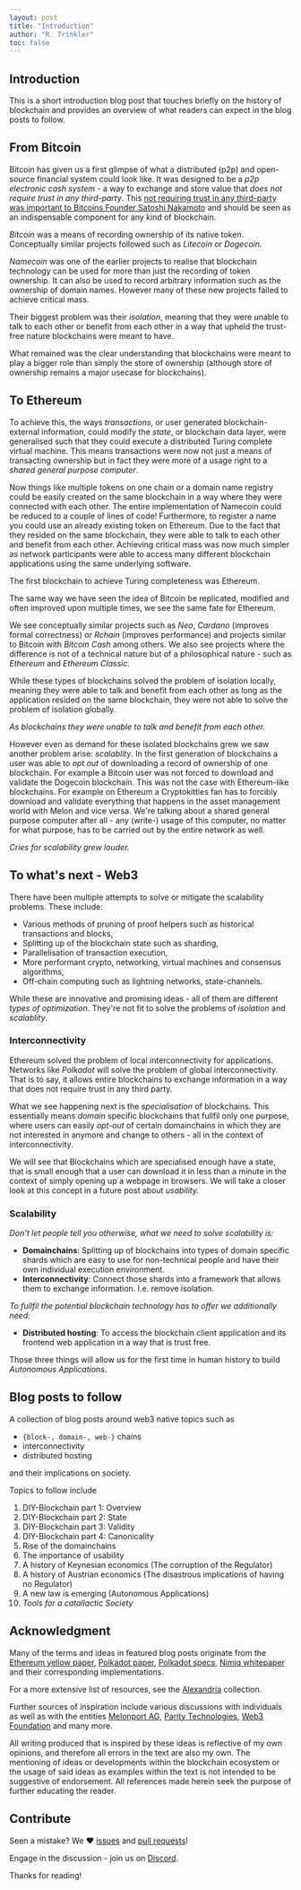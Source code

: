 ```yaml
---
layout: post
title: "Introduction"
author: "R. Trinkler"
toc: false
---
```


## Introduction

This is a short introduction blog post that touches briefly on the history of blockchain and provides an overview of what readers can expect in the blog posts to follow.

## From Bitcoin

Bitcoin has given us a first glimpse of what a distributed (p2p) and open-source financial system could look like. It was designed to be a _p2p electronic cash system_ - a way to exchange and store value that _does not require trust in any third-party_. This [not requiring trust in any third-party was important to Bitcoins Founder Satoshi Nakamoto](http://satoshi.nakamotoinstitute.org/posts/p2pfoundation/1/) and should be seen as an indispensable component for any kind of blockchain.

_Bitcoin_ was a means of recording ownership of its native token. Conceptually similar projects followed such as _Litecoin_ or _Dogecoin._

_Namecoin_ was one of the earlier projects to realise that blockchain technology can be used for more than just the recording of token ownership. It can also be used to record arbitrary information such as the ownership of domain names. However many of these new projects failed to achieve critical mass.

Their biggest problem was their _isolation_, meaning that they were unable to talk to each other or benefit from each other in a way that upheld the trust-free nature blockchains were meant to have.

What remained was the clear understanding that blockchains were meant to play a bigger role than simply the store of ownership (although store of ownership remains a major usecase for blockchains).

## To Ethereum

To achieve this, the ways _transactions_, or user generated blockchain-external information, could modify the _state_, or blockchain data layer, were generalised such that they could execute a distributed Turing complete virtual machine. This means transactions were now not just a means of transacting ownership but in fact they were more of a usage right to a _shared general purpose computer_.

Now things like multiple tokens on one chain or a domain name registry could be easily created on the same blockchain in a way where they were connected with each other. The entire implementation of Namecoin could be reduced to a couple of lines of code! Furthermore, to register a name you could use an already existing token on Ethereum. Due to the fact that they resided on the same blockchain, they were able to talk to each other and benefit from each other. Achieving critical mass was now much simpler as network participants were able to access many different blockchain applications using the same underlying software.

The first blockchain to achieve Turing completeness was Ethereum.

The same way we have seen the idea of Bitcoin be replicated, modified and often improved upon multiple times, we see the same fate for Ethereum.

We see conceptually similar projects such as _Neo_, _Cardano_ (improves formal correctness) or _Rchain_ (improves performance) and projects similar to Bitcoin with _Bitcoin Cash_ among others. We also see projects where the difference is not of a technical nature but of a philosophical nature - such as _Ethereum_ and _Ethereum Classic._

While these types of blockchains solved the problem of isolation locally, meaning they were able to talk and benefit from each other as long as the application resided on the same blockchain, they were not able to solve the problem of isolation globally.

_As blockchains they were unable to talk and benefit from each other._

However even as demand for these isolated blockchains grew we saw another problem arise: _scalablity_. In the first generation of blockchains a user was able to _opt out_ of downloading a record of ownership of one blockchain. For example a Bitcoin user was not forced to download and validate the Dogecoin blockchain. This was not the case with Ethereum-like blockchains. For example on Ethereum a Cryptokitties fan has to forcibly download and validate everything that happens in the asset management world with Melon and vice versa. We're talking about a shared general purpose computer after all - any (write-) usage of this computer, no matter for what purpose, has to be carried out by the entire network as well.

_Cries for scalability grew louder._

## To what's next - Web3

There have been multiple attempts to solve or mitigate the scalability problems. These include:

- Various methods of pruning of proof helpers such as historical transactions and blocks,
- Splitting up of the blockchain state such as sharding,
- Parallelisation of transaction execution,
- More performant crypto, networking, virtual machines and consensus algorithms,
- Off-chain computing such as lightning networks, state-channels.

While these are innovative and promising ideas - all of them are different _types of optimization_. They're not fit to solve the problems of _isolation_ and _scalablity_.

### Interconnectivity

Ethereum solved the problem of local interconnectivity for applications.
Networks like _Polkadot_ will solve the problem of global interconnectivity. That is to say, it allows entire blockchains to exchange information in a way that does not require trust in any third party.

What we see happening next is the _specialisation_ of blockchains. This essentially means _domain_ specific blockchains that fullfil only one purpose, where users can easily _opt-out_ of certain domainchains in which they are not interested in anymore and change to others - all in the context of interconnectivity.

We will see that Blockchains which are specialised enough have a state, that is small enough that a user can download it in less than a minute in the context of simply opening up a webpage in browsers. We will take a closer look at this concept in a future post about _usability._

### Scalability

_Don't let people tell you otherwise, what we need to solve scalability is:_

- **Domainchains**: Splitting up of blockchains into types of domain specific shards which are easy to use for non-technical people and have their own individual execution environment.
- **Interconnectivity**: Connect those shards into a framework that allows them to exchange information. I.e. remove isolation.

_To fullfil the potential blockchain technology has to offer we additionally need:_
- **Distributed hosting**: To access the blockchain client application and its frontend web application in a way that is trust free.

Those three things will allow us for the first time in human history to build _Autonomous Applications_.

## Blog posts to follow

A collection of blog posts around web3 native topics such as
- `{block-, domain-, web-}` chains
- interconnectivity
- distributed hosting

and their implications on society.

Topics to follow include
1. DIY-Blockchain part 1: Overview
2. DIY-Blockchain part 2: State
3. DIY-Blockchain part 3: Validity
4. DIY-Blockchain part 4: Canonicality
5. Rise of the domainchains
6. The importance of usability
7. A history of Keynesian economics (The corruption of the Regulator)
8. A history of Austrian economics (The disastrous implications of having no Regulator)
9. A new law is emerging (Autonomous Applications)
10. _Tools for a catallactic Society_

## Acknowledgment

Many of the terms and ideas in featured blog posts originate from the [Ethereum yellow paper](http://gavwood.com/paper.pdf), [Polkadot paper](https://github.com/w3f/polkadot-white-paper/blob/master/PolkaDotPaper.pdf),  [Polkadot specs](https://github.com/w3f/polkadot-spec/blob/master/spec.md), [Nimiq whitepaper](https://medium.com/nimiq-network/nimiq-a-peer-to-peer-payment-protocol-native-to-the-web-ffd324bb084) and their corresponding implementations.

For a more extensive list of resources, see the [Alexandria](https://github.com/Trinkler/alexandria) collection.

Further sources of inspiration include various discussions with individuals as well as with the entities [Melonport AG](https://melonport.com/), [Parity Technologies](https://www.parity.io/), [Web3 Foundation](https://web3.foundation/) and many more.

All writing produced that is inspired by these ideas is reflective of my own opinions, and therefore all errors in the text are also my own. The mentioning of ideas or developments within the blockchain ecosystem or the usage of said ideas as examples within the text is not intended to be suggestive of endorsement. All references made herein seek the purpose of further educating the reader.


## Contribute

Seen a mistake? We ❤ [issues](https://github.com/Trinkler/website/issues/new) and [pull requests](https://github.com/Trinkler/website/fork)!

Engage in the discussion - join us on [Discord](https://discord.gg/Te7sWv3).

Thanks for reading!
